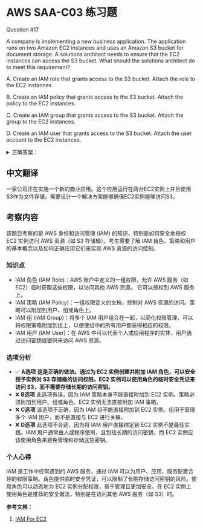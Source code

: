 # AWS SAA-C03 练习题

Question #17

A company is implementing a new business application. The application runs on two Amazon EC2 instances and uses an Amazon S3 bucket for document storage. A solutions architect needs to ensure that the EC2 instances can access the S3 bucket.
What should the solutions architect do to meet this requirement?

A. Create an IAM role that grants access to the S3 bucket. Attach the role to the EC2 instances.

B. Create an IAM policy that grants access to the S3 bucket. Attach the policy to the EC2 instances.

C. Create an IAM group that grants access to the S3 bucket. Attach the group to the EC2 instances.

D. Create an IAM user that grants access to the S3 bucket. Attach the user account to the EC2 instances.

<details>
<summary>
正确答案：
</summary>
  A
</details>

## 中文翻译

一家公司正在实施一个新的商业应用。这个应用运行在两台EC2实例上并且使用S3作为文件存储。需要设计一个解决方案能够确保EC2实例能够访问S3。

## 考察内容

该题目考察的是 AWS 身份和访问管理 (IAM) 的知识，特别是如何安全地授权 EC2 实例访问 AWS 资源（如 S3 存储桶）。考生需要了解 IAM 角色、策略和用户的基本概念以及如何正确应用它们来实现 AWS 资源的访问控制。

### 知识点

- IAM 角色 (IAM Role)：AWS 账户中定义的一组权限，允许 AWS 服务（如 EC2）临时获取这些权限，以访问其他 AWS 资源。 它可以授权到  AWS 服务上。
- IAM 策略 (IAM Policy)：一组权限定义的文档，控制对 AWS 资源的访问。策略可以附加到用户、组或角色上。
- IAM 组 (IAM Group)：将多个 IAM 用户组合在一起，以简化权限管理，可以将权限策略附加到组上，以便使组中的所有用户都获得相应的权限。
- IAM 用户 (IAM User)：在 AWS 中可以代表个人或应用程序的实体，用户通过访问密钥或密码来访问 AWS 资源。

### 选项分析

- ✅ **A选项** **这是正确的做法。通过为 EC2 实例创建并附加 IAM 角色，可以安全授予实例对 S3 存储桶的访问权限。EC2 实例可以使用角色的临时安全凭证来访问 S3，而不需要存储长期的访问密钥。**
- ❌ **B选项** 此选项有误，因为 IAM 策略本身不能直接附加到 EC2 实例。策略必须附加到用户、组或角色。EC2 实例无法直接附加 IAM 策略。
- ❌ **C选项** 该选项不正确，因为 IAM 组不能直接附加到 EC2 实例。组用于管理多个 IAM 用户，而不是直接与 EC2 进行关联。
- ❌ **D选项** 此选项不合适，因为将 IAM 用户直接绑定到 EC2 实例不是最佳实践。IAM 用户通常由人或程序使用，且包括长期的访问密钥，而 EC2 实例应该使用角色来避免管理和存储这些密钥。

### 个人心得

IAM 是工作中经常遇到的 AWS 服务，通过 IAM 可以为用户、应用、服务配置合理的权限策略。角色提供临时安全凭证，可以限制了长期存储访问密钥的风险。使用角色可以动态地为 EC2 实例分配权限，易于管理且更加安全。在 EC2 实例上使用角色是推荐的安全做法，特别是在访问其他 AWS 服务（如 S3）时。

**参考文档：**

1. [IAM For EC2](https://docs.aws.amazon.com/AWSEC2/latest/UserGuide/iam-roles-for-amazon-ec2.html)
